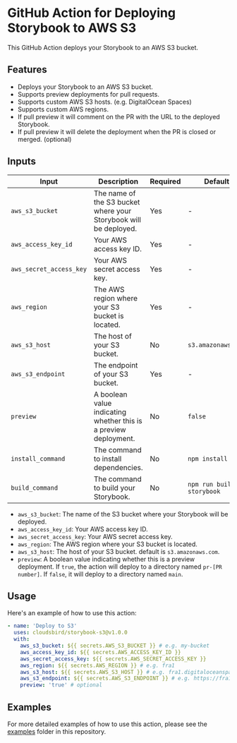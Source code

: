 # GitHub Action for Deploying Storybook to AWS S3

This GitHub Action deploys your Storybook to an AWS S3 bucket.

## Features

- Deploys your Storybook to an AWS S3 bucket.
- Supports preview deployments for pull requests.
- Supports custom AWS S3 hosts. (e.g. DigitalOcean Spaces)
- Supports custom AWS regions.
- If pull preview it will comment on the PR with the URL to the deployed Storybook.
- If pull preview it will delete the deployment when the PR is closed or merged. (optional)

## Inputs

| Input  | Description | Required | Default |
| ------ | ----------- | -------- | ------- |
| `aws_s3_bucket` | The name of the S3 bucket where your Storybook will be deployed. | Yes | - |
| `aws_access_key_id` | Your AWS access key ID. | Yes | - |
| `aws_secret_access_key` | Your AWS secret access key. | Yes | - |
| `aws_region` | The AWS region where your S3 bucket is located. | Yes | - |
| `aws_s3_host` | The host of your S3 bucket. | No | `s3.amazonaws.com` |
| `aws_s3_endpoint` | The endpoint of your S3 bucket. | Yes | - |
| `preview` | A boolean value indicating whether this is a preview deployment. | No | `false` |
| `install_command` | The command to install dependencies. | No | `npm install` |
| `build_command` | The command to build your Storybook. | No | `npm run build-storybook` |

- `aws_s3_bucket`: The name of the S3 bucket where your Storybook will be deployed.
- `aws_access_key_id`: Your AWS access key ID.
- `aws_secret_access_key`: Your AWS secret access key.
- `aws_region`: The AWS region where your S3 bucket is located.
- `aws_s3_host`: The host of your S3 bucket. default is `s3.amazonaws.com`.
- `preview`: A boolean value indicating whether this is a preview deployment. If `true`, the action will deploy to a directory named `pr-[PR number]`. If `false`, it will deploy to a directory named `main`.

## Usage

Here's an example of how to use this action:

```yaml
- name: 'Deploy to S3'
  uses: cloudsbird/storybook-s3@v1.0.0
  with:
    aws_s3_bucket: ${{ secrets.AWS_S3_BUCKET }} # e.g. my-bucket
    aws_access_key_id: ${{ secrets.AWS_ACCESS_KEY_ID }}
    aws_secret_access_key: ${{ secrets.AWS_SECRET_ACCESS_KEY }}
    aws_region: ${{ secrets.AWS_REGION }} # e.g. fra1
    aws_s3_host: ${{ secrets.AWS_S3_HOST }} # e.g. fra1.digitaloceanspaces.com
    aws_s3_endpoint: ${{ secrets.AWS_S3_ENDPOINT }} # e.g. https://fra1.digitaloceanspaces.com
    preview: 'true' # optional

```

## Examples

For more detailed examples of how to use this action, please see the [examples](./examples) folder in this repository.